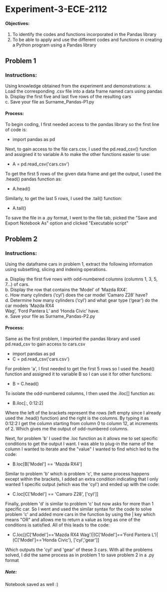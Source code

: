 # Experiment-3-ECE-2112
#### Objectives: 
1. To identify the codes and functions incorporated in the Pandas library
2. To be able to apply and use the different codes and functions in creating a Python program using a Pandas library

## Problem 1
### Instructions:
Using knowledge obtained from the experiment and demonstrations:
a. Load the corresponding .csv file into a data frame named cars using pandas </br>
b. Display the first five and last five rows of the resulting cars </br>
c. Save your file as Surname_Pandas-P1.py

#### Process:
To begin coding, I first needed access to the pandas library so the first line of code is:
- import pandas as pd

Next, to gain access to the file cars.csv, I used the pd.read_csv() function and assigned it to variable A to make the other functions easier to use:
- A = pd.read_csv('cars.csv')

To get the first 5 rows of the given data frame and get the output, I used the .head() pandas function as:
- A.head()

Similarly, to get the last 5 rows, I used the .tail() function:
- A.tail()

To save the file in a .py format, I went to the file tab, picked the "Save and Export Notebook As" option and clicked "Executable script"

## Problem 2
### Instructions:
Using the dataframe cars in problem 1, extract the following information using subsetting, slicing and
indexing operations. </b>

a. Display the first five rows with odd-numbered columns (columns 1, 3, 5, 7...) of cars. </br>
b. Display the row that contains the ‘Model’ of ‘Mazda RX4’. </br>
c. How many cylinders (‘cyl’) does the car model ‘Camaro Z28’ have? </br>
d. Determine how many cylinders (‘cyl’) and what gear type (‘gear’) do the car models ‘Mazda RX4 </br>
Wag’, ‘Ford Pantera L’ and ‘Honda Civic’ have. </br>
e. Save your file as Surname_Pandas-P2.py

#### Process:
Same as the first problem, I imported the pandas library and used pd.read_csv to gain access to cars.csv
- import pandas as pd
- C = pd.read_csv('cars.csv')

For problem 'a', I first needed to get the first 5 rows so I used the .head() function and assigned it to variable B so I can use it for other functions:
- B = C.head()

To isolate the odd-numbered columns, I then used the .iloc[] function as:
- B.iloc[:, 0:12:2]

Where the left of the brackets represent the rows (left empty since I already used the .head() function) and the right is the columns. By typing it as 0:12:2 I get the column starting from column 0 to column 12, at increments of 2. Which gives me the output of odd-numbered columns. </br>

Next, for problem 'b' I used the .loc function as it allows me to set specific conditions to get the output I want. I was able to plug-in the name of the column I wanted to iterate and the "value" I wanted to find which led to the code:
- B.loc[B['Model'] == 'Mazda RX4']

Similar to problem 'b' which is problem 'c', the same process happens except within the brackets, I added an extra condition indicating that I only wanted 1 specific output (which was the 'cyl') and ended up with the code:
- C.loc[C['Model'] == 'Camaro Z28', ['cyl']]

Finally, problem 'd' is similar to problem 'c' but now asks for more than 1 specific car. So I went and used the similar syntax for the code to solve problem 'c' and added more cars in the function by using the | key which means "OR" and allows me to return a value as long as one of the conditions is satisfied. All of this leads to the code:
- C.loc[(C['Model']=='Mazda RX4 Wag')|(C['Model']=='Ford Pantera L')|(C['Model']=='Honda Civic'), ['cyl','gear']]

Which outputs the 'cyl' and 'gear' of these 3 cars. With all the problems solved, I did the same process as in problem 1 to save problem 2 in a .py format

##### Note:
Notebook saved as well :)
